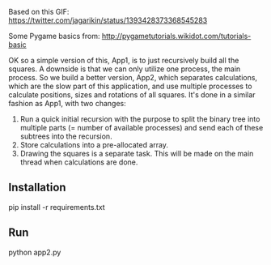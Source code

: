Based on this GIF:
https://twitter.com/jagarikin/status/1393428373368545283

Some Pygame basics from:
http://pygametutorials.wikidot.com/tutorials-basic

OK so a simple version of this, App1, is to just recursively build all the squares. A downside is that we can only utilize one process, the main process. So we build a better version, App2, which separates calculations, which are the slow part of this application, and use multiple processes to calculate positions, sizes and rotations of all squares. It's done in a similar fashion as App1, with two changes:

1. Run a quick initial recursion with the purpose to split the binary tree into multiple parts (= number of available processes) and send each of these subtrees into the recursion.
1. Store calculations into a pre-allocated array.
1. Drawing the squares is a separate task. This will be made on the main thread when calculations are done.

## Installation

pip install -r requirements.txt

## Run

python app2.py
